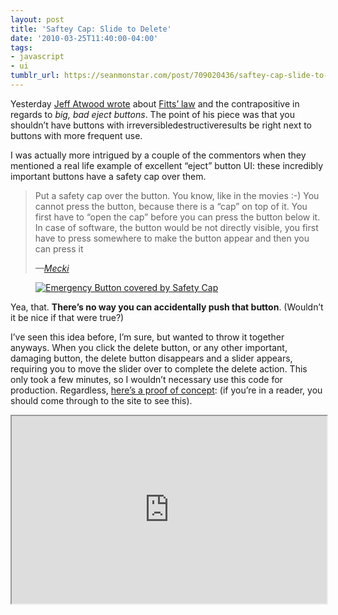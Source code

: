 ```yaml
---
layout: post
title: 'Saftey Cap: Slide to Delete'
date: '2010-03-25T11:40:00-04:00'
tags:
- javascript
- ui
tumblr_url: https://seanmonstar.com/post/709020436/saftey-cap-slide-to-delete
---
```

Yesterday [Jeff Atwood wrote](http://www.codinghorror.com/blog/2010/03/the-opposite-of-fitts-law.html) about [Fitts’ law](http://en.wikipedia.org/wiki/Fitts'_law) and the contrapositive in regards to _big, bad eject buttons_. The point of his piece was that you shouldn’t have buttons with irreversibledestructiveresults be right next to buttons with more frequent use.

I was actually more intrigued by a couple of the commentors when they mentioned a real life example of excellent “eject” button UI: these incredibly important buttons have a safety cap over them.

> Put a safety cap over the button. You know, like in the movies :-) You cannot press the button, because there is a “cap” on top of it. You first have to “open the cap” before you can press the button below it. In case of software, the button would be not directly visible, you first have to press somewhere to make the button appear and then you can press it
> 
> <cite>—<a href="http://www.codinghorror.com/blog/2010/03/the-opposite-of-fitts-law.html#comments">Mecki</a></cite>

[<figure class="tmblr-full" data-orig-height="500" data-orig-width="375"><img src="https://64.media.tumblr.com/85a3888e01b0080c0492f1e65284b4f6/5ff4516258856f17-20/s540x810/625b927ee65da227dd818ce5c7a013f6ba5be53f.jpg" alt="Emergency Button covered by Safety Cap" data-orig-height="500" data-orig-width="375"></figure>](http://www.flickr.com/photos/daquellamanera/317329370/)

Yea, that. **There’s no way you can accidentally push that button**. (Wouldn’t it be nice if that were true?)

I’ve seen this idea before, I’m sure, but wanted to throw it together anyways. When you click the delete button, or any other important, damaging button, the delete button disappears and a slider appears, requiring you to move the slider over to complete the delete action. This only took a few minutes, so I wouldn’t necessary use this code for production. Regardless, [here’s a proof of concept](http://mootools.net/shell/XG8qG/2/): (if you’re in a reader, you should come through to the site to see this).

<iframe style="width: 100%; height: 300px" src="http://mootools.net/shell/XG8qG/2/embedded/"></iframe>
